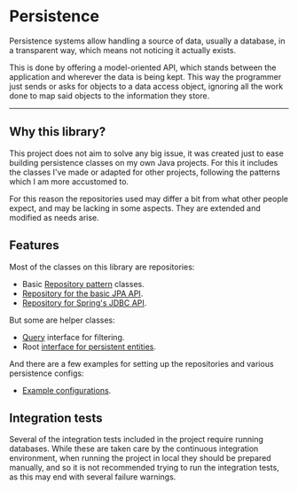 # Persistence

Persistence systems allow handling a source of data, usually a database, in a transparent way, which means not noticing it actually exists.

This is done by offering a model-oriented API, which stands between the application and wherever the data is being kept. This way the programmer just sends or asks for objects to a data access object, ignoring all the work done to map said objects to the information they store.

---

## Why this library?

This project does not aim to solve any big issue, it was created just to ease building persistence classes on my own Java projects. For this it includes the classes I've made or adapted for other projects, following the patterns which I am more accustomed to.

For this reason the repositories used may differ a bit from what other people expect, and may be lacking in some aspects. They are extended and modified as needs arise.

## Features

Most of the classes on this library are repositories:

- Basic [Repository pattern][repository] classes.
- [Repository for the basic JPA API][repository_impl].
- [Repository for Spring's JDBC API][repository_impl].

But some are helper classes:

- [Query][query] interface for filtering.
- Root [interface for persistent entities][persistence_entity].

And there are a few examples for setting up the repositories and various persistence configs:

- [Example configurations][example_configs].

## Integration tests

Several of the integration tests included in the project require running databases. While these are taken care by the continuous integration environment, when running the project in local they should be prepared manually, and so it is not recommended trying to run the integration tests, as this may end with several failure warnings.

[example_configs]: ./configs.html
[persistence_entity]: ./persistence_entity.html
[repository]: ./repository.html
[repository_impl]: ./repository_impl.html
[query]: ./query.html
